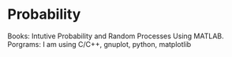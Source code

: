 # Probability

Books: Intutive Probability and Random Processes Using MATLAB. 
Porgrams: I am using C/C++, gnuplot, python, matplotlib 

